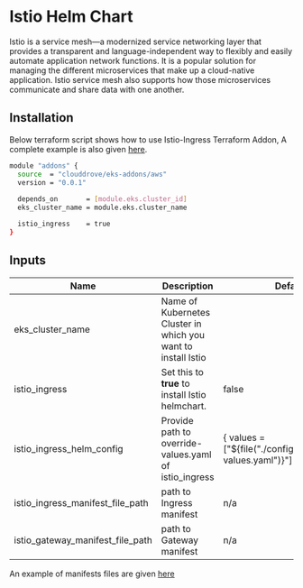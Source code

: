 # Istio Helm Chart

Istio is a service mesh—a modernized service networking layer that provides a transparent and language-independent way to flexibly and easily automate application network functions. It is a popular solution for managing the different microservices that make up a cloud-native application. Istio service mesh also supports how those microservices communicate and share data with one another.

## Installation
Below terraform script shows how to use Istio-Ingress Terraform Addon, A complete example is also given [here](https://github.com/clouddrove/terraform-helm-eks-addons/blob/master/_examples/complete/main.tf).
```bash
module "addons" {
  source  = "clouddrove/eks-addons/aws"
  version = "0.0.1"
  
  depends_on       = [module.eks.cluster_id]
  eks_cluster_name = module.eks.cluster_name

  istio_ingress    = true
}
```

<!-- BEGINNING OF PRE-COMMIT-TERRAFORM DOCS HOOK -->

## Inputs

| Name | Description | Default | Required |
|------|-------------|---------|:--------:|
| eks_cluster_name | Name of Kubernetes Cluster in which you want to install Istio |  | Yes |
| istio_ingress | Set this to **true** to install Istio helmchart. | false | Yes |
| istio_ingress_helm_config | Provide path to override-values.yaml of istio_ingress | { values = ["${file("./config/istio/override-values.yaml")}"] } | No |
| istio_ingress_manifest_file_path | path to Ingress manifest | n/a | Yes |
| istio_gateway_manifest_file_path | path to Gateway manifest | n/a | Yes |

An example of manifests files are given [here](https://github.com/clouddrove/terraform-helm-eks-addons/tree/master/addons/istio-ingress/config/manifest/)

<!-- END OF PRE-COMMIT-TERRAFORM DOCS HOOK -->
